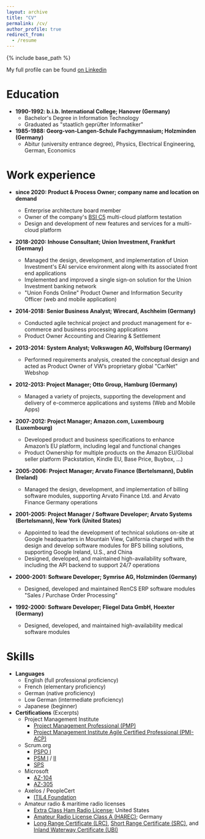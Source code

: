 ```yaml
---
layout: archive
title: "CV"
permalink: /cv/
author_profile: true
redirect_from:
  - /resume
---
```


{% include base_path %}

My full profile can be found [on Linkedin](https://www.linkedin.com/in/joergschultzelutter)

Education
======

* **1990-1992: b.i.b. International College; Hanover (Germany)**
  * Bachelor's Degree in Information Technology
  * Graduated as "staatlich geprüfter Informatiker"
* **1985-1988: Georg-von-Langen-Schule Fachgymnasium; Holzminden (Germany)**
  * Abitur (university entrance degree), Physics, Electrical Engineering, German, Economics

Work experience
======

* **since 2020: Product & Process Owner; company name and location on demand**
  * Enterprise architecture board member
  * Owner of the company's [BSI C5](https://www.bsi.bund.de/EN/Themen/Unternehmen-und-Organisationen/Informationen-und-Empfehlungen/Empfehlungen-nach-Angriffszielen/Cloud-Computing/Kriterienkatalog-C5/kriterienkatalog-c5_node.html) multi-cloud platform testation
  * Design and development of new features and services for a multi-cloud platform

* **2018-2020: Inhouse Consultant; Union Investment, Frankfurt (Germany)**
  * Managed the design, development, and implementation of Union Investment's EAI service environment along with its associated front end applications
  * Implemented and improved a single sign-on solution for the Union Investment banking network
  * "Union Fonds Online" Product Owner and Information Security Officer (web and mobile application)

* **2014-2018: Senior Business Analyst; Wirecard, Aschheim (Germany)**
  * Conducted agile technical project and product management for e-commerce and business processing applications
  * Product Owner Accounting and Clearing & Settlement

* **2013-2014: System Analyst; Volkswagen AG, Wolfsburg (Germany)**
  * Performed requirements analysis, created the conceptual design and acted as Product Owner of VW’s proprietary global "CarNet" Webshop

* **2012-2013: Project Manager; Otto Group, Hamburg (Germany)**
  * Managed a variety of projects, supporting the development and delivery of e-commerce applications and systems (Web and Mobile Apps)

* **2007-2012: Project Manager; Amazon.com, Luxembourg (Luxembourg)**
  * Developed product and business specifications to enhance Amazon’s EU platform, including legal and functional changes
  * Product Ownership for multiple products on the Amazon EU/Global seller platform (Packstation, Kindle EU, Base Price, Buybox, ...)

* **2005-2006: Project Manager; Arvato Finance (Bertelsmann), Dublin (Ireland)**
  * Managed the design, development, and implementation of billing software modules, supporting Arvato Finance Ltd. and Arvato Finance Germany operations

* **2001-2005: Project Manager / Software Developer; Arvato Systems (Bertelsmann), New York (United States)**
  * Appointed to lead the development of technical solutions on-site at Google headquarters in Mountain View, California charged with the design and develop software modules for BFS billing solutions, supporting Google Ireland, U.S., and China
  * Designed, developed, and maintained high-availability software, including the API backend to support 24/7 operations

* **2000-2001: Software Developer; Symrise AG, Holzminden (Germany)**
  * Designed, developed and maintained RenCS ERP software modules "Sales / Purchase Order Processing"

* **1992-2000: Software Developer; Fliegel Data GmbH, Hoexter (Germany)**
  * Designed, developed, and maintained high-availability medical software modules

Skills
======
* **Languages**
  * English (full professional proficiency)
  * French (elementary proficiency)
  * German (native proficiency)
  * Low German (intermediate proficiency)
  * Japanese (beginner)
* **Certifications** (Excerpts)
  * Project Management Institute
    * [Project Management Professional (PMP)](https://www.credly.com/badges/e34b35e9-4533-4342-a222-530b66e9742f)
    * [Project Management Institute Agile Certified Professional (PMI-ACP)](https://www.credly.com/badges/9279d175-00a0-4cad-90c7-e172fc2d9d16)
  * Scrum.org
    * [PSPO I](https://www.credly.com/badges/97095801-706c-48d8-b79f-148dc6de3db1)
    * [PSM I](https://www.credly.com/earner/earned/badge/6203450e-ec4f-4f5f-8781-c0ecb529e616) / [II](https://www.credly.com/badges/0926cb92-31e3-4b9c-91b7-3ef77c2f3ee7)
    * [SPS](https://www.credly.com/badges/3aab44b0-b062-405f-bee3-04128e3b0a18)
  * Microsoft
    * [AZ-104](https://learn.microsoft.com/api/credentials/share/en-us/joergschultzelutter/528EBF5B9CFBAD44?sharingId=3DF5781C1547C3A6)
    * [AZ-305](https://learn.microsoft.com/api/credentials/share/en-us/joergschultzelutter/64947C4E1462CCF2?sharingId=3DF5781C1547C3A6)
  * Axelos / PeopleCert
    * [ITIL4 Foundation](https://drive.google.com/file/d/1ZkOlh0S1G3TIO9d8eXaI0fKgX7gosNVf/view)
  * Amateur radio & maritime radio licenses
    * [Extra Class Ham Radio License](https://exam.tools/validate/0ee4025); United States
    * [Amateur Radio License Class A (HAREC)](https://drive.google.com/open?id=1UYbixPoUvAvSF5kS49WlPY2e0W711aan); Germany
    * [Long Range Certificate (LRC)](https://en.wikipedia.org/wiki/Long_Range_Certificate), [Short Range Certificate (SRC)](https://en.wikipedia.org/wiki/Short_Range_Certificate), and [Inland Waterway Certificate (UBI)](https://de.wikipedia.org/wiki/UKW-Sprechfunkzeugnis_f%C3%BCr_den_Binnenschifffahrtsfunk)
